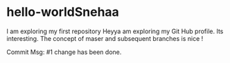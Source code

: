 # hello-worldSnehaa
I am exploring my first repository
Heyya am exploring my Git Hub profile. Its interesting.
The concept of maser and subsequent branches is nice !

Commit Msg: #1 change has been done.
